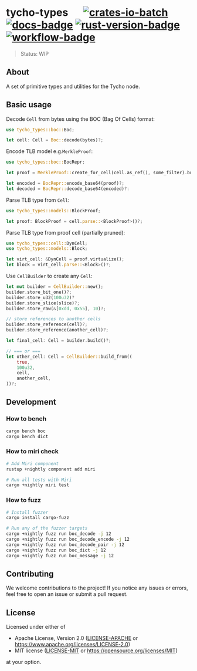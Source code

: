# tycho-types &emsp; [![crates-io-batch]][crates-io-link] [![docs-badge]][docs-url] [![rust-version-badge]][rust-version-link] [![workflow-badge]][workflow-link]

[crates-io-batch]: https://img.shields.io/crates/v/tycho-types.svg
[crates-io-link]: https://crates.io/crates/tycho-types
[docs-badge]: https://docs.rs/tycho-types/badge.svg
[docs-url]: https://docs.rs/tycho-types
[rust-version-badge]: https://img.shields.io/badge/rustc-1.85+-lightgray.svg
[rust-version-link]: https://blog.rust-lang.org/2025/02/20/Rust-1.85.0/
[workflow-badge]: https://img.shields.io/github/actions/workflow/status/broxus/tycho-types/master.yml?branch=master
[workflow-link]: https://github.com/broxus/tycho-types/actions?query=workflow%3Amaster

> Status: WIP

## About

A set of primitive types and utilities for the Tycho node.

## Basic usage

Decode `Cell` from bytes using the BOC (Bag Of Cells) format:
```rust
use tycho_types::boc::Boc;

let cell: Cell = Boc::decode(bytes)?;
```

Encode TLB model e.g.`MerkleProof`:
```rust
use tycho_types::boc::BocRepr;

let proof = MerkleProof::create_for_cell(cell.as_ref(), some_filter).build()?;

let encoded = BocRepr::encode_base64(proof)?;
let decoded = BocRepr::decode_base64(encoded)?:
```

Parse TLB type from `Cell`:
```rust
use tycho_types::models::BlockProof;

let proof: BlockProof = cell.parse::<BlockProof>()?;
```

Parse TLB type from proof cell (partially pruned):
```rust
use tycho_types::cell::DynCell;
use tycho_types::models::Block;

let virt_cell: &DynCell = proof.virtualize();
let block = virt_cell.parse::<Block>()?;
```

Use `CellBuilder` to create any `Cell`:
```rust
let mut builder = CellBuilder::new();
builder.store_bit_one()?;
builder.store_u32(100u32)?
builder.store_slice(slice)?;
builder.store_raw(&[0xdd, 0x55], 10)?;

// store references to another cells
builder.store_reference(cell)?;
builder.store_reference(another_cell)?;

let final_cell: Cell = builder.build()?;

// === or ===
let other_cell: Cell = CellBuilder::build_from((
    true,
    100u32,
    cell,
    another_cell,
))?;
```

## Development

### How to bench

```bash
cargo bench boc
cargo bench dict
```

### How to miri check

```bash
# Add Miri component
rustup +nightly component add miri

# Run all tests with Miri
cargo +nightly miri test
```

### How to fuzz

```bash
# Install fuzzer
cargo install cargo-fuzz

# Run any of the fuzzer targets
cargo +nightly fuzz run boc_decode -j 12
cargo +nightly fuzz run boc_decode_encode -j 12
cargo +nightly fuzz run boc_decode_pair -j 12
cargo +nightly fuzz run boc_dict -j 12
cargo +nightly fuzz run boc_message -j 12
```

## Contributing

We welcome contributions to the project! If you notice any issues or errors, feel free to open an issue or submit a pull request.

## License

Licensed under either of

* Apache License, Version 2.0 ([LICENSE-APACHE](LICENSE-APACHE) or <https://www.apache.org/licenses/LICENSE-2.0>)
* MIT license ([LICENSE-MIT](LICENSE-MIT) or <https://opensource.org/licenses/MIT>)

at your option.
